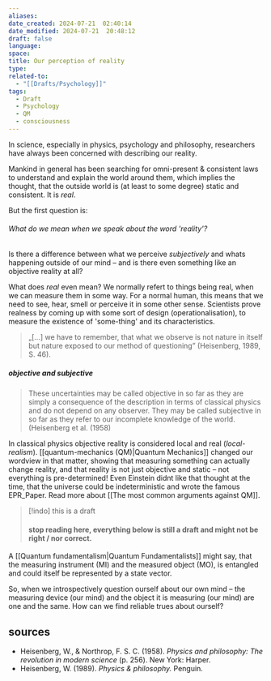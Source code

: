 ```yaml
---
aliases: 
date_created: 2024-07-21  02:40:14
date_modified: 2024-07-21  20:48:12
draft: false
language: 
space: 
title: Our perception of reality
type: 
related-to:
  - "[[Drafts/Psychology]]"
tags:
  - Draft
  - Psychology
  - QM
  - consciousness
---
```



In science, especially in physics, psychology and philosophy, researchers have always been concerned with describing our reality.

Mankind in general has been searching for omni-present & consistent laws to understand and explain the world around them, which implies the thought, that the outside world is (at least to some degree) static and consistent. It is *real*.

But the first question is: 

###### What do we mean when we speak about the word 'reality'? 
Is there a difference between what we perceive *subjectively* and whats happening outside of our mind – and is there even something like an objective reality at all?

What does *real* even mean?
We normally refert to things being real, when we can measure them in some way. For a normal human, this means that we need to see, hear, smell or perceive it in some other sense.
Scientists prove realness by coming up with some sort of design (operationalisation), to measure the existence of 'some-thing' and its characteristics.

> „[...] we have to remember, that what we observe is not nature in itself but nature exposed to our method of questioning” (Heisenberg, 1989, S. 46).

##### objective and subjective 

> These uncertainties may be called objective in so far as they are simply a consequence of the description in terms of classical physics and do not depend on any observer. 
> They may be called subjective in so far as they refer to our incomplete knowledge of the world. (Heisenberg et al. (1958)


In classical physics objective reality is considered local and real (*local-realism*). [[quantum-mechanics (QM)|Quantum Mechanics]] changed our wordview in that matter, showing that measuring something can actually change reality, and that reality is not just objective and static – not everything is pre-determined!
Even Einstein didnt like that thought at the time, that the universe could be indeterministic and wrote the famous EPR_Paper. Read more about [[The most common arguments against QM]].







> [!indo]  this is a draft 
>
> #### stop reading here, everything below is still a draft and might not be right / nor correct.



A [[Quantum fundamentalism|Quantum Fundamentalists]] might say, that the measuring instrument (MI) and the measured object (MO), is entangled and could itself be represented by a state vector.


So, when we introspectively question ourself about our own mind – the measuring device (our mind) and the object it is measuring (our mind) are one and the same. 
How can we find reliable trues about ourself?



## sources

- Heisenberg, W., & Northrop, F. S. C. (1958). _Physics and philosophy: The revolution in modern science_ (p. 256). New York: Harper.
- Heisenberg, W. (1989). _Physics & philosophy._ Penguin.